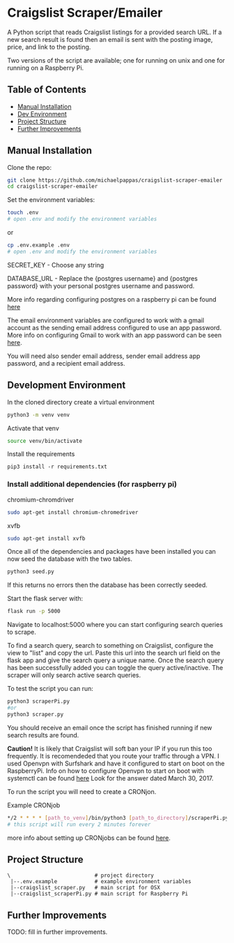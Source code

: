 # Craigslist Scraper/Emailer
A Python script that reads Craigslist listings for a provided search URL. If a new search result is found then an email is sent with the posting image, price, and link to the posting.

Two versions of the script are available; one for running on unix and one for running on a Raspberry Pi.


## Table of Contents
- [Manual Installation](#manual-installation)
- [Dev Environment](#development-environment)
- [Project Structure](#project-structure)
- [Further Improvements](#further-improvements)

## Manual Installation

Clone the repo:

```bash
git clone https://github.com/michaelpappas/craigslist-scraper-emailer
cd craigslist-scraper-emailer
```

Set the environment variables:
```bash
touch .env
# open .env and modify the environment variables
```
or
```bash
cp .env.example .env
# open .env and modify the environment variables
```
SECRET_KEY - Choose any string 

DATABASE_URL - Replace the {postgres username} and {postgres password} with your personal postgres username and password.

More info regarding configuring postgres on a raspberry pi can be found [here](https://pimylifeup.com/raspberry-pi-postgresql/)

The email environment variables are configured to work with a gmail account as the sending email address configured to use an app password.
More info on configuring Gmail to work with an app password can be seen [here](https://support.google.com/accounts/answer/185833?hl=en).

You will need also sender email address, sender email address app password, and a recipient email address.


## Development Environment

In the cloned directory create a virtual environment
```bash
python3 -m venv venv
```

Activate that venv
```bash
source venv/bin/activate
```

Install the requirements
```
pip3 install -r requirements.txt
```

### Install additional dependencies (for raspberry pi)

chromium-chromdriver
```bash
sudo apt-get install chromium-chromedriver
```

xvfb
```bash
sudo apt-get install xvfb
```

Once all of the dependencies and packages have been installed you can now seed the database with the two tables.
```bash
python3 seed.py
```
If this returns no errors then the database has been correctly seeded.

Start the flask server with:
```bash
flask run -p 5000
```
Navigate to localhost:5000 where you can start configuring search queries to scrape.

To find a search query, search to something on Craigslist, configure the view to "list" and copy the url.
Paste this url into the search url field on the flask app and give the search query a unique name.
Once the search query has been successfully added you can toggle the query active/inactive.
The scraper will only search active search queries.

To test the script you can run:
```bash
python3 scraperPi.py
#or
python3 scraper.py
```
You should receive an email once the script has finished running if new search results are found.

**Caution!**
It is likely that Craigslist will soft ban your IP if you run this too frequently. It is recomendeded that you route your traffic through a VPN.
I used Openvpn with Surfshark and have it configured to start on boot on the RaspberryPi. Info on how to configure Openvpn to start on boot with systemctl can be found [here](https://askubuntu.com/questions/229800/how-to-auto-start-openvpn-client-on-ubuntu-cli/898437#898437?newreg=b08e700a6d814115b9c33628c7a05891) Look for the answer dated March 30, 2017.

To run the script you will need to create a CRONjon.

Example CRONjob
```bash
*/2 * * * * [path_to_venv]/bin/python3 [path_to_directory]/scraperPi.py
# this script will run every 2 minutes forever
```
more info about setting up CRONjobs can be found [here](https://crontab.guru/).

## Project Structure

```
\                           # project directory
 |--.env.example            # example environment variables
 |--craigslist_scraper.py   # main script for OSX
 |--craigslist_scraperPi.py # main script for Raspberry Pi
```

## Further Improvements

TODO: fill in further improvements.










